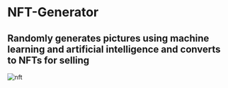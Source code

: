 # NFT-Generator

## Randomly generates pictures using machine learning and artificial intelligence and converts to NFTs for selling
![nft](https://www.europeanbusinessreview.com/wp-content/uploads/2021/07/1617647441-GettyImages-1307372676.jpg)
